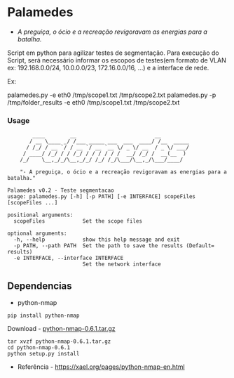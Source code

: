 # Palamedes
- *A preguiça, o ócio e a recreação revigoravam as energias para a batalha.*

Script em python para agilizar testes de segmentação. Para execução do Script, será necessário informar os escopos de testes(em formato de VLAN ex: 192.168.0.0/24, 10.0.0.0/23, 172.16.0.0/16, ...) e a interface de rede. 

Ex:

palamedes.py -e eth0 /tmp/scope1.txt /tmp/scope2.txt
palamedes.py -p /tmp/folder_results -e eth0 /tmp/scope1.txt /tmp/scope2.txt

### Usage 
```
        ____        __                         __         
       / __ \____ _/ /___ _____ ___  ___  ____/ /__  _____
      / /_/ / __ `/ / __ `/ __ `__ \/ _ \/ __  / _ \/ ___/
     / ____/ /_/ / / /_/ / / / / / /  __/ /_/ /  __(__  ) 
    /_/    \__,_/_/\__,_/_/ /_/ /_/\___/\__,_/\___/____/  

    "- A preguiça, o ócio e a recreação revigoravam as energias para a batalha."
                                                      
Palamedes v0.2 - Teste segmentacao
usage: palamedes.py [-h] [-p PATH] [-e INTERFACE] scopeFiles [scopeFiles ...]

positional arguments:
  scopeFiles            Set the scope files

optional arguments:
  -h, --help            show this help message and exit
  -p PATH, --path PATH  Set the path to save the results (Default= results)
  -e INTERFACE, --interface INTERFACE
                        Set the network interface
```

## Dependencias
- python-nmap

```
pip install python-nmap
```

Download - [python-nmap-0.6.1.tar.gz](https://xael.org/pages/python-nmap-0.6.1.tar.gz)


```
tar xvzf python-nmap-0.6.1.tar.gz
cd python-nmap-0.6.1
python setup.py install
```

* Referência -  https://xael.org/pages/python-nmap-en.html
